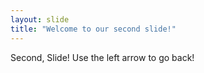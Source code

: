 ```yaml
---
layout: slide
title: "Welcome to our second slide!"
---
```

Second, Slide!
Use the left arrow to go back!
